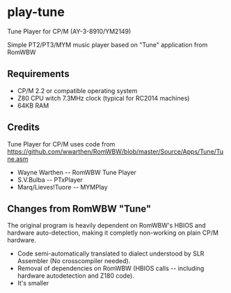 # play-tune
Tune Player for CP/M (AY-3-8910/YM2149)

Simple PT2/PT3/MYM music player based on "Tune" application from RomWBW

## Requirements

* CP/M 2.2 or compatible operating system
* Z80 CPU witch 7.3MHz clock (typical for RC2014 machines)
* 64KB RAM

## Credits

Tune Player for CP/M uses code from 
https://github.com/wwarthen/RomWBW/blob/master/Source/Apps/Tune/Tune.asm

* Wayne Warthen -- RomWBW Tune Player 
* S.V.Bulba -- PTxPlayer 
* Marq/Lieves!Tuore -- MYMPlay 


## Changes from RomWBW "Tune"

The original program is heavily dependent on RomWBW's HBIOS and hardware auto-detection, making it completly non-working on plain CP/M hardware.

* Code semi-automatically translated to dialect understood by SLR Assembler (No crosscompiler needed).
* Removal of dependencies on RomWBW (HBIOS calls -- including hardware autodetection and Z180 code).
* It's smaller
